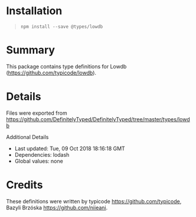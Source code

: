 # Installation
> `npm install --save @types/lowdb`

# Summary
This package contains type definitions for Lowdb (https://github.com/typicode/lowdb).

# Details
Files were exported from https://github.com/DefinitelyTyped/DefinitelyTyped/tree/master/types/lowdb

Additional Details
 * Last updated: Tue, 09 Oct 2018 18:16:18 GMT
 * Dependencies: lodash
 * Global values: none

# Credits
These definitions were written by typicode <https://github.com/typicode>, Bazyli Brzóska <https://github.com/niieani>.
